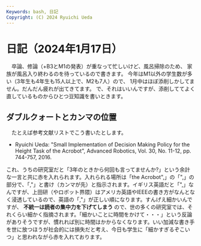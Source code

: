 ```yaml
---
Keywords: bash, 日記
Copyright: (C) 2024 Ryuichi Ueda
---
```


# 日記（2024年1月17日）

　卒論、修論（+B3とM1の発表）が重なって忙しいけど、風呂掃除のため、
家族が風呂入り終わるのを待っているので書きます。
今年はM1以外の学生数が多い（3年生も4年生も15人以上で、M2も7人）ので、
1月中はほぼ添削しかしてません。だんだん疲れが出てきてます。
で、それはいいんですが、添削しててよく直しているものからひとつ豆知識を書いときます。

## ダブルクォートとカンマの位置

　たとえば参考文献リストでこう書いたとします。

* Ryuichi Ueda: "Small Implementation of Decision Making Policy for the Height Task of the Acrobot", Advanced Robotics, Vol. 30, No. 11-12, pp. 744-757, 2016. 

これ、うちの研究室だと「3年のときから何回も言ってませんか?」という余計な一言と共に赤を入れられます。入れられる場所は「the Acrobot",」の「",」の部分で、「,"」と書け（カンマが先）と指示されます。イギリス英語だと「",」なんですが、上田研（やロボット界隈）はアメリカ英語やIEEEの書き方がなんとなく浸透しているので、英語の「,"」が正しい順になります。すんげえ細かいんですが、 **不統一は読者の集中力を下げてしまう** ので、世の多くの研究室では、それくらい細かく指摘されます。「細かいことに時間をかけて・・・」という反論がありそうですが、慣れれば別に時間はかからなくなります。いい加減な書き手を世に放つほうが社会的には損失だと考え、今日も学生に「細かすぎるぞこいつ」と思われながら赤を入れております。




